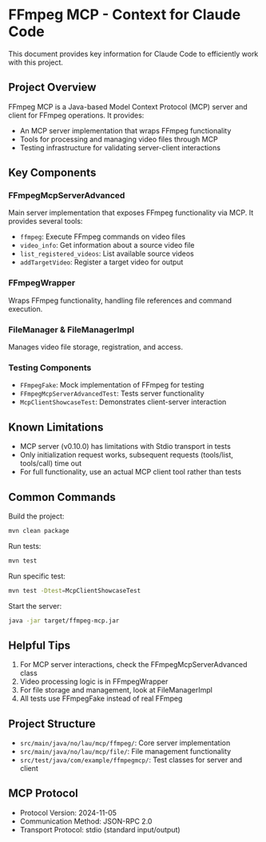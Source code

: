 # FFmpeg MCP - Context for Claude Code

This document provides key information for Claude Code to efficiently work with this project.

## Project Overview

FFmpeg MCP is a Java-based Model Context Protocol (MCP) server and client for FFmpeg operations. It provides:

- An MCP server implementation that wraps FFmpeg functionality
- Tools for processing and managing video files through MCP
- Testing infrastructure for validating server-client interactions

## Key Components

### FFmpegMcpServerAdvanced

Main server implementation that exposes FFmpeg functionality via MCP. It provides several tools:

- `ffmpeg`: Execute FFmpeg commands on video files
- `video_info`: Get information about a source video file
- `list_registered_videos`: List available source videos
- `addTargetVideo`: Register a target video for output

### FFmpegWrapper

Wraps FFmpeg functionality, handling file references and command execution.

### FileManager & FileManagerImpl

Manages video file storage, registration, and access.

### Testing Components

- `FFmpegFake`: Mock implementation of FFmpeg for testing
- `FFmpegMcpServerAdvancedTest`: Tests server functionality
- `McpClientShowcaseTest`: Demonstrates client-server interaction

## Known Limitations

- MCP server (v0.10.0) has limitations with Stdio transport in tests
- Only initialization request works, subsequent requests (tools/list, tools/call) time out
- For full functionality, use an actual MCP client tool rather than tests

## Common Commands

Build the project:
```bash
mvn clean package
```

Run tests:
```bash
mvn test
```

Run specific test:
```bash
mvn test -Dtest=McpClientShowcaseTest
```

Start the server:
```bash
java -jar target/ffmpeg-mcp.jar
```

## Helpful Tips

1. For MCP server interactions, check the FFmpegMcpServerAdvanced class
2. Video processing logic is in FFmpegWrapper
3. For file storage and management, look at FileManagerImpl
4. All tests use FFmpegFake instead of real FFmpeg

## Project Structure
- `src/main/java/no/lau/mcp/ffmpeg/`: Core server implementation
- `src/main/java/no/lau/mcp/file/`: File management functionality
- `src/test/java/com/example/ffmpegmcp/`: Test classes for server and client

## MCP Protocol

- Protocol Version: 2024-11-05
- Communication Method: JSON-RPC 2.0
- Transport Protocol: stdio (standard input/output)
